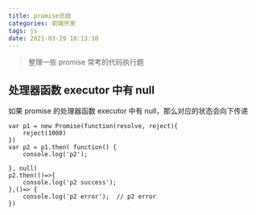 ```yaml
---
title: promise总结
categories: 前端开发
tags: js
date: 2021-03-29 18:13:10
---
```


> 整理一些 promise 常考的代码执行题

## 处理器函数 executor 中有 null

如果 promise 的处理器函数 executor 中有 null，那么对应的状态会向下传递

```
var p1 = new Promise(function(resolve, reject){
    reject(1000)
})
var p2 = p1.then( function() {
    console.log('p2');

}, null)
p2.then(()=>{
    console.log('p2 success');
},()=> {
    console.log('p2 error');  // p2 error
})

```
